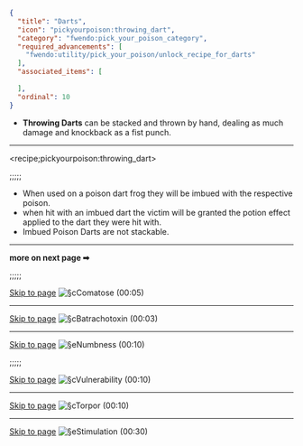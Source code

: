 ```json
{
  "title": "Darts",
  "icon": "pickyourpoison:throwing_dart",
  "category": "fwendo:pick_your_poison_category",
  "required_advancements": [
    "fwendo:utility/pick_your_poison/unlock_recipe_for_darts"
  ],
  "associated_items": [
    
  ],
  "ordinal": 10
}
```
- **Throwing Darts** can be stacked and thrown by hand, dealing as much damage and knockback as a fist punch.

---

<recipe;pickyourpoison:throwing_dart>

;;;;;

- When used on a poison dart frog they will be imbued with the respective poison.
 - when hit with an imbued dart the victim will be granted the potion effect applied to the dart they were hit with.
 - Imbued Poison Darts are not stackable.

---

**more on next page ➡**

;;;;;

[Skip to page](^fwendo:pick_your_poison/blue)
![§cComatose (00:05)](fwendo:book_assets/blue_frog_box.png)

---

[Skip to page](^fwendo:pick_your_poison/golden)
![§cBatrachotoxin (00:03)](fwendo:book_assets/golden_frog_box.png)

---

[Skip to page](^fwendo:pick_your_poison/green)
![§eNumbness (00:10)](fwendo:book_assets/green_frog_box.png)

;;;;;

[Skip to page](^fwendo:pick_your_poison/orange)
![§cVulnerability (00:10)](fwendo:book_assets/orange_frog_box.png)

---

[Skip to page](^fwendo:pick_your_poison/crimson)
![§cTorpor (00:10)](fwendo:book_assets/crimson_frog_box.png)

---

[Skip to page](^fwendo:pick_your_poison/red)
![§eStimulation (00:30)](fwendo:book_assets/red_frog_box.png)
